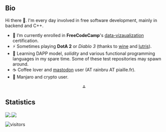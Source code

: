 ## Bio

Hi there 👋. I'm every day involved in free software development, mainly in
backend and C++.

- 🔭 I’m currently enrolled in **FreeCodeCamp**'s [data-vizaualization](https://www.freecodecamp.org/learn/data-visualization/) certification.
- ⚡ Sometimes playing **DotA 2** or *Diablo 3* (thanks to [wine](https://github.com/wine-mirror/wine) and [lutris](https://github.com/lutris/lutris)).
- 🤔 Learning DAPP model, *solidity* and various functional programming languages in my spare time. Some of these test repositories may spawn around.
- ☕ Coffee lover and [mastodon](https://github.com/mastodon/mastodon) user (AT rainbru AT piaille.fr).
- 🌱 Manjaro and crypto user. 

<!--
**jepasq/jepasq** is a ✨ _special_ ✨ repository because its `README.md` (this file) appears on your GitHub profile.

Here are some ideas to get you started:

- 💬 Ask me about ...
- 📫 How to reach me: ...
- 😄 Pronouns: ...
-->

<p align=center>⁂</p>

## Statistics

<a href="https://github.com/jepasq/jepasq">
  <img align="center" style="max-width:250px" src="https://github-readme-stats-git-masterrstaa-rickstaa.vercel.app/api?username=jepasq&count_private=true&show_icons=true&theme=tokyonight" />
</a>
<a href="https://github.com/jepasq/jepasq">
  <img align="center" src="https://github-readme-stats-git-masterrstaa-rickstaa.vercel.app/api/top-langs/?username=jepasq&layout=compact&theme=tokyonight&langs_count=8" />
</a>



![visitors](https://visitor-badge.laobi.icu/badge?page_id=jepasq.jepasq)
